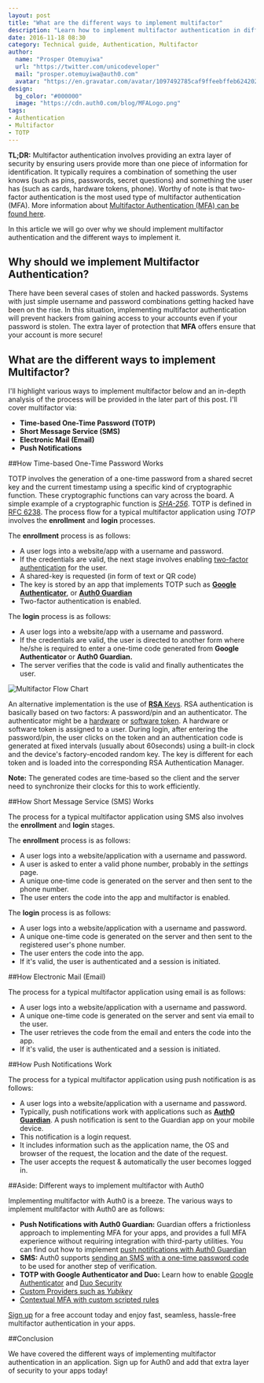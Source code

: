 ```yaml
---
layout: post
title: "What are the different ways to implement multifactor"
description: "Learn how to implement multifactor authentication in different ways!"
date: 2016-11-18 08:30
category: Technical guide, Authentication, Multifactor
author:
  name: "Prosper Otemuyiwa"
  url: "https://twitter.com/unicodeveloper"
  mail: "prosper.otemuyiwa@auth0.com"
  avatar: "https://en.gravatar.com/avatar/1097492785caf9ffeebffeb624202d8f?s=200"
design:
  bg_color: "#000000"
  image: "https://cdn.auth0.com/blog/MFALogo.png"
tags:
- Authentication
- Multifactor
- TOTP
---
```


**TL;DR:** Multifactor authentication involves providing an extra layer of security by ensuring users provide more than one piece of information for identification. It typically requires a combination of something the user knows (such as pins, passwords, secret questions) and something the user has (such as cards, hardware tokens, phone). Worthy of note is that two-factor authentication is the most used type of multifactor authentication (MFA). More information about [Multifactor Authentication (MFA) can be found here](https://auth0.com/docs/multifactor-authentication).

In this article we will go over why we should implement multifactor authentication and the different ways to implement it.

## Why should we implement Multifactor Authentication?

There have been several cases of stolen and hacked passwords. Systems with just simple username and password combinations getting hacked have been on the rise. In this situation, implementing multifactor authentication will prevent hackers from gaining access to your accounts even if your password is stolen. The extra layer of protection that **MFA** offers ensure that your account is more secure!

## What are the different ways to implement Multifactor?

I'll highlight various ways to implement multifactor below and an in-depth analysis of the process will be provided in the later part of this post. I'll cover multifactor via:

* **Time-based One-Time Password (TOTP)**
* **Short Message Service (SMS)**
* **Electronic Mail (Email)**
* **Push Notifications**

##How Time-based One-Time Password Works

TOTP involves the generation of a one-time password from a shared secret key and the current timestamp using a specific kind of cryptographic function. These cryptographic functions can vary across the board. A simple example of a cryptographic function is [*SHA-256*](https://en.wikipedia.org/wiki/SHA-2). TOTP is defined in [RFC 6238](https://tools.ietf.org/html/rfc6238). The process flow for a typical multifactor application using *TOTP* involves the **enrollment** and **login** processes.

The **enrollment** process is as follows:

* A user logs into a website/app with a username and password.
* If the credentials are valid, the next stage involves enabling [two-factor authentication](https://auth0.com/learn/two-factor-authentication/) for the user.
* A shared-key is requested (in form of text or QR code)
* The key is stored by an app that implements TOTP such as [**Google Authenticator**](https://play.google.com/store/apps/details?id=com.google.android.apps.authenticator2&hl=en), or [**Auth0 Guardian**](https://auth0.com/blog/announcing-Auth0-Guardian-a-new-way-to-login/)
* Two-factor authentication is enabled.

The **login** process is as follows:

* A user logs into a website/app with a username and password.
* If the credentials are valid, the user is directed to another form where he/she is required to enter a one-time code generated from **Google Authenticator** or **Auth0 Guardian.**
* The server verifies that the code is valid and finally authenticates the user.

![Multifactor Flow Chart](https://cdn.auth0.com/blog/twofa/Flowchart.png)

An alternative implementation is the use of [**RSA** Keys](https://tools.ietf.org/html/draft-rsa-dsa-sha2-256-03). RSA authentication is basically based on two factors: A password/pin and an authenticator. The authenticator might be a [hardware](http://hitachi-id.com/concepts/hardware_token.html) or [software token](https://en.wikipedia.org/wiki/Software_token). A hardware or software token is assigned to a user. During login, after entering the password/pin, the user clicks on the token and an authentication code is generated at fixed intervals (usually about 60seconds) using a built-in clock and the device's factory-encoded random key. The key is different for each token and is loaded into the corresponding RSA Authentication Manager.

**Note:** The generated codes are time-based so the client and the server need to synchronize their clocks for this to work efficiently.

##How Short Message Service (SMS) Works

The process for a typical multifactor application using SMS also involves the **enrollment** and **login** stages.

The **enrollment** process is as follows:

* A user logs into a website/application with a username and password.
* A user is asked to enter a valid phone number, probably in the *settings* page.
* A unique one-time code is generated on the server and then sent to the phone number.
* The user enters the code into the app and multifactor is enabled.

The **login** process is as follows:

* A user logs into a website/application with a username and password.
* A unique one-time code is generated on the server and then sent to the registered user's phone number.
* The user enters the code into the app.
* If it's valid, the user is authenticated and a session is initiated.

##How Electronic Mail (Email)

The process for a typical multifactor application using email is as follows:

* A user logs into a website/application with a username and password.
* A unique one-time code is generated on the server and sent via email to the user.
* The user retrieves the code from the email and enters the code into the app.
* If it's valid, the user is authenticated and a session is initiated.

##How Push Notifications Work

The process for a typical multifactor application using push notification is as follows:

* A user logs into a website/application with a username and password.
* Typically, push notifications work with applications such as [**Auth0 Guardian**](https://auth0.com/blog/announcing-Auth0-Guardian-a-new-way-to-login/). A push notification is sent to the Guardian app on your mobile device.
* This notification is a login request.
* It includes information such as the application name, the OS and browser of the request, the location and the date of the request.
* The user accepts the request & automatically the user becomes logged in.

##Aside: Different ways to implement multifactor with Auth0

Implementing multifactor with Auth0 is a breeze. The various ways to implement multifactor with Auth0 are as follows:

* **Push Notifications with Auth0 Guardian:** Guardian offers a frictionless approach to implementing MFA for your apps, and provides a full MFA experience without requiring integration with third-party utilities. You can find out how to implement [push notifications with Auth0 Guardian](https://auth0.com/docs/multifactor-authentication/guardian)
* **SMS:** Auth0 supports [sending an SMS with a one-time password code](https://auth0.com/docs/multifactor-authentication/guardian/admin-guide#support-for-sms) to be used for another step of verification.
* **TOTP with Google Authenticator and Duo:** Learn how to enable [Google Authenticator](https://auth0.com/docs/multifactor-authentication/google-authenticator) and [Duo Security](https://auth0.com/docs/multifactor-authentication/duo)
* [Custom Providers such as *Yubikey*](https://auth0.com/docs/multifactor-authentication/yubikey)
* [Contextual MFA with custom scripted rules](https://auth0.com/docs/multifactor-authentication#mfa-using-custom-rules)

[Sign up](https://auth0.com/signup) for a free account today and enjoy fast, seamless, hassle-free multifactor authentication in your apps.

##Conclusion

We have covered the different ways of implementing multifactor authentication in an application. Sign up for Auth0 and add that extra layer of security to your apps today!